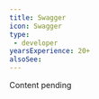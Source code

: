 ```yaml
---
title: Swagger
icon: Swagger
type:
 - developer
yearsExperience: 20+
alsoSee:
---
```


Content pending
